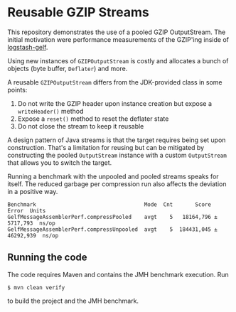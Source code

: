 Reusable GZIP Streams
======================

This repository demonstrates the use of a pooled GZIP OutputStream. The initial 
motivation were performance measurements of the GZIP'ing inside of [logstash-gelf](https://github.com/mp911de/logstash-gelf).

Using new instances of `GZIPOutputStream` is costly and allocates a bunch of objects (byte buffer, `Deflater`) and more.

A reusable `GZIPOutputStream` differs from the JDK-provided class in some points:

1. Do not write the GZIP header upon instance creation but expose a `writeHeader()` method
2. Expose a `reset()` method to reset the deflater state
3. Do not close the stream to keep it reusable

A design pattern of Java streams is that the target requires being set upon construction. That's a limitation
for reusing but can be mitigated by constructing the pooled `OutputStream` instance with a custom `OutputStream`
that allows you to switch the target.

Running a benchmark with the unpooled and pooled streams speaks for itself. The reduced garbage per compression run also
affects the deviation in a positive way.

```
Benchmark                                  Mode  Cnt       Score       Error  Units
GelfMessageAssemblerPerf.compressPooled    avgt    5   18164,796 ±  5717,793  ns/op
GelfMessageAssemblerPerf.compressUnpooled  avgt    5  184431,045 ± 46292,939  ns/op
```

Running the code
-----------------

The code requires Maven and contains the JMH benchmark execution. Run 

```
$ mvn clean verify
```

to build the project and the JMH benchmark.
